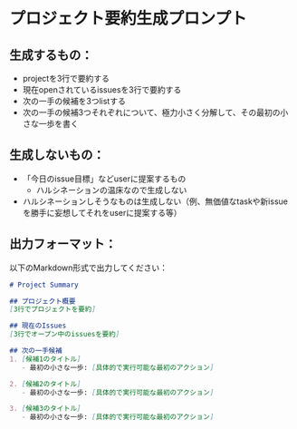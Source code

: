 # プロジェクト要約生成プロンプト

## 生成するもの：
- projectを3行で要約する
- 現在openされているissuesを3行で要約する
- 次の一手の候補を3つlistする
- 次の一手の候補3つそれぞれについて、極力小さく分解して、その最初の小さな一歩を書く

## 生成しないもの：
- 「今日のissue目標」などuserに提案するもの
  - ハルシネーションの温床なので生成しない
- ハルシネーションしそうなものは生成しない（例、無価値なtaskや新issueを勝手に妄想してそれをuserに提案する等）

## 出力フォーマット：
以下のMarkdown形式で出力してください：

```markdown
# Project Summary

## プロジェクト概要
[3行でプロジェクトを要約]

## 現在のIssues
[3行でオープン中のissuesを要約]

## 次の一手候補
1. [候補1のタイトル]
   - 最初の小さな一歩: [具体的で実行可能な最初のアクション]

2. [候補2のタイトル]
   - 最初の小さな一歩: [具体的で実行可能な最初のアクション]

3. [候補3のタイトル]
   - 最初の小さな一歩: [具体的で実行可能な最初のアクション]
```

